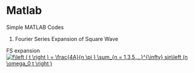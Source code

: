 # Matlab
Simple MATLAB Codes
1. Fourier Series Expansion of Square Wave


FS expansion 
<a href="https://www.codecogs.com/eqnedit.php?latex=f\left&space;(&space;t&space;\right&space;)&space;=&space;\frac{4A}{n&space;\pi&space;}&space;\sum_{n&space;=&space;1,3,5,...}^{\infty}&space;sin\left&space;(n&space;\omega_0&space;t&space;\right&space;)" target="_blank"><img src="https://latex.codecogs.com/gif.latex?f\left&space;(&space;t&space;\right&space;)&space;=&space;\frac{4A}{n&space;\pi&space;}&space;\sum_{n&space;=&space;1,3,5,...}^{\infty}&space;sin\left&space;(n&space;\omega_0&space;t&space;\right&space;)" title="f\left ( t \right ) = \frac{4A}{n \pi } \sum_{n = 1,3,5,...}^{\infty} sin\left (n \omega_0 t \right )" /></a>
